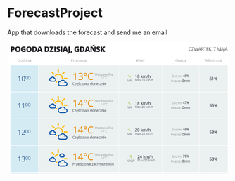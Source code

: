 # ForecastProject
App that downloads the forecast and send me an email

![Screenshot](forecast.png)
